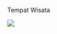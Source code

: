 Tempat Wisata

<img src="https://user-images.githubusercontent.com/117345047/199973219-15a9621f-db0d-4376-b080-2da2f7592dbe.PNG">
